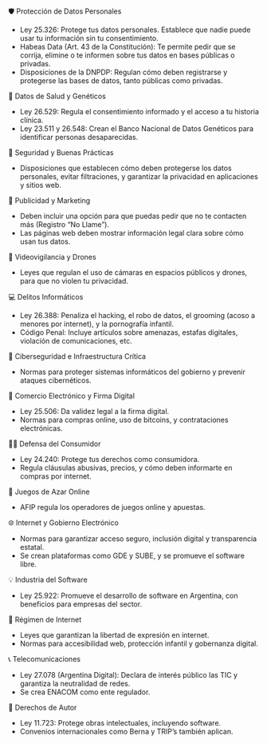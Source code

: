 🛡️ Protección de Datos Personales

* Ley 25.326: Protege tus datos personales. Establece que nadie puede usar tu información sin tu consentimiento.
* Habeas Data (Art. 43 de la Constitución): Te permite pedir que se corrija, elimine o te informen sobre tus datos en bases públicas o privadas.
* Disposiciones de la DNPDP: Regulan cómo deben registrarse y protegerse las bases de datos, tanto públicas como privadas.



🧬 Datos de Salud y Genéticos

* Ley 26.529: Regula el consentimiento informado y el acceso a tu historia clínica.
* Ley 23.511 y 26.548: Crean el Banco Nacional de Datos Genéticos para identificar personas desaparecidas.



🔐 Seguridad y Buenas Prácticas

* Disposiciones que establecen cómo deben protegerse los datos personales, evitar filtraciones, y garantizar la privacidad en aplicaciones y sitios web.



📢 Publicidad y Marketing

* Deben incluir una opción para que puedas pedir que no te contacten más (Registro “No Llame”).
* Las páginas web deben mostrar información legal clara sobre cómo usan tus datos.



🎥 Videovigilancia y Drones

* Leyes que regulan el uso de cámaras en espacios públicos y drones, para que no violen tu privacidad.



💻 Delitos Informáticos

* Ley 26.388: Penaliza el hacking, el robo de datos, el grooming (acoso a menores por internet), y la pornografía infantil.
* Código Penal: Incluye artículos sobre amenazas, estafas digitales, violación de comunicaciones, etc.



🧠 Ciberseguridad e Infraestructura Crítica

* Normas para proteger sistemas informáticos del gobierno y prevenir ataques cibernéticos.



🛒 Comercio Electrónico y Firma Digital

* Ley 25.506: Da validez legal a la firma digital.
* Normas para compras online, uso de bitcoins, y contrataciones electrónicas.



🧑‍⚖️ Defensa del Consumidor

* Ley 24.240: Protege tus derechos como consumidora.
* Regula cláusulas abusivas, precios, y cómo deben informarte en compras por internet.



🎰 Juegos de Azar Online

* AFIP regula los operadores de juegos online y apuestas.



🌐 Internet y Gobierno Electrónico

* Normas para garantizar acceso seguro, inclusión digital y transparencia estatal.
* Se crean plataformas como GDE y SUBE, y se promueve el software libre.



💡 Industria del Software

* Ley 25.922: Promueve el desarrollo de software en Argentina, con beneficios para empresas del sector.



📡 Régimen de Internet

* Leyes que garantizan la libertad de expresión en internet.
* Normas para accesibilidad web, protección infantil y gobernanza digital.



📞 Telecomunicaciones

* Ley 27.078 (Argentina Digital): Declara de interés público las TIC y garantiza la neutralidad de redes.
* Se crea ENACOM como ente regulador.



🧠 Derechos de Autor

* Ley 11.723: Protege obras intelectuales, incluyendo software.
* Convenios internacionales como Berna y TRIP’s también aplican.





